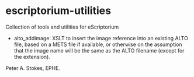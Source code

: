 # escriptorium-utilities
Collection of tools and utilities for eScriptorium

* alto_addimage: XSLT to insert the image reference into an existing ALTO file, based on a METS file if available, or otherwise on the assumption that the image name will be the same as the ALTO filename (except for the extension).

Peter A. Stokes, EPHE.
